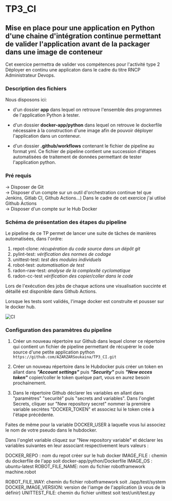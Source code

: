# TP3_CI
## Mise en place pour une application en Python d'une chaine d'intégration continue permettant de valider l'application avant de la packager dans une image de conteneur
Cet exercice permettra de valider vos compétences pour l'activité type 2 Déployer en continu une applicaton dans le cadre du titre RNCP Administrateur Devops.

### Description des fichiers 
Nous disposons ici: 

* d'un dossier **app** dans lequel on retrouve l'ensemble des programmes de l'application Python à tester. 

* d'un dossier **docker-app/python** dans lequel on retrouve le dockerfile nécessaire à la construction d'une image afin de pouvoir déployer l'application dans un conteneur. 

* d'un dossier **.github/workflows** contenant le fichier de pipeline au format yml. Ce fichier de pipeline contient une succession d'étapes automatisées de traitement de données permettant de tester l'application python.

### Pré requis 
-> Disposer de Git  
-> Disposer d'un compte sur un outil d'orchestration continue tel que Jenkins, Gitlab CI, Github Actions...) Dans le cadre de cet exercice j'ai utlisé Github Actions    
-> Disposer d'un compte sur le Hub Docker  

### Schéma de présentation des étapes du pipeline 
Le pipeline de ce TP permet de lancer une suite de tâches de manières automatisées, dans l'ordre:  
1. repot-clone: *récupération du code source dans un dépôt git*
2. pylint-test: *vérification des normes de codage*  
3. unittest-test: *test des modules individuels*  
4. robot-test: *automatisation de test*
5. radon-raw-test: *analyse de la complexité cyclomatique*
6. radon-cc-test *vérification des copier/coller dans le code*

Lors de l'exécution des jobs de chaque actions une visualisation succinte et détaillé est disponible dans Github Actions.  

Lorsque les tests sont validés, l'image docker est construite et pousser sur le docker hub.  

![CI](https://github.com/AZARZARSoukaina/TP3_CI/assets/105217130/6b15bc63-76e5-49a4-8562-f528d3696408)

### Configuration des paramètres du pipeline
1. Créer un nouveau répertoire sur Github dans lequel cloner ce répertoire
qui contient un fichier de pipeline permettant de récupérer le code source
d'une petite application python  
`https://github.com/AZARZARSoukaina/TP3_CI.git`

3. Créer un nouveau répertoire dans le Hubdocker puis créer un token 
en allant dans ***"Account settings"*** puis ***"Security"*** puis ***"New acces token"*** 
copier/coller le token quelque part, vous en aurez besoin prochainement. 

4. Dans le répertoire Github déclarer les variables en allant dans "paramètres"
"securité" puis "secrets and variables". 
Dans l'onglet Secrets, cliquer sur "New repository secret" nommer la 
première variable secrètes "DOCKER_TOKEN" et associez lui le token crée à
l'étape précédente. 

Faites de même pour la variable DOCKER_USER à laquelle vous lui associez 
le nom de votre pseudo dans le hubdocker. 

Dans l'onglet variable cliquez sur "New repository variable" 
et déclarer les variables suivantes en leur associant respectivement
leurs valeurs : 

DOCKER_REPO : nom du repot créer sur le hub docker
IMAGE_FILE : chemin du dockerfile de l'app soit docker-app/python/Dockerfile
IMAGE_OS : ubuntu-latest
ROBOT_FILE_NAME: nom du fichier robotframework machine.robot

ROBOT_FILE_WAY: chemin du fichier robotframework soit ./app/test/system
DOCKER_IMAGE_VERSION: version de l'iamge de l'application (à vous de la définir)
UNITTEST_FILE: chemin du fichier unittest soit test/unit/test.py

